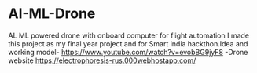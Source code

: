 # AI-ML-Drone
AL ML powered drone with onboard computer for flight automation
I made this project as my final year project and for Smart india hackthon.Idea and working model-
https://www.youtube.com/watch?v=evobBG9jyF8
-Drone website
https://electrophoresis-rus.000webhostapp.com/
